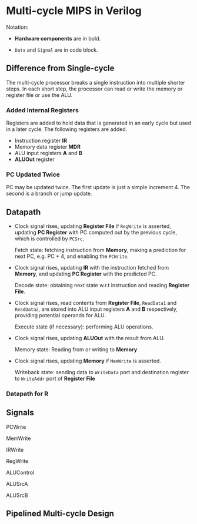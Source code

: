 # Multi-cycle MIPS in Verilog

Notation:

- **Hardware components** are in bold.

- `Data` and `Signal` are in code block.

  

## Difference from Single-cycle

The multi-cycle processor breaks a single instruction into multiple shorter steps. In each short step, the processor can read or write the memory or register file or use the ALU.

### Added Internal Registers

Registers are added to hold data that is generated in an early cycle but used in a later cycle. The following registers are added.

- Instruction register **IR**
- Memory data register **MDR**
- ALU input registers **A** and **B**
- **ALUOut** register

### PC Updated Twice

PC may be updated twice. The first update is just a simple increment 4. The second is a branch or jump update.

## Datapath

- Clock signal rises, updating **Register File** if `RegWrite` is asserted, updating **PC Register** with PC computed out by the previous cycle, which is controlled by `PCSrc`.

  Fetch state: fetching instruction from **Memory**, making a prediction for next PC, e.g. PC + 4, and enabling the `PCWrite`.

- Clock signal rises, updating **IR** with the instruction fetched from **Memory**, and updating **PC Register** with the predicted PC.

  Decode state: obtaining next state w.r.t instruction and reading **Register File**.

- Clock signal rises, read contents from **Register File**, `ReadData1` and `ReadData2`, are stored into ALU input registers **A** and **B** respectively, providing potential operands for ALU.

  Execute state (if necessary): performing ALU operations.

- Clock signal rises, updating **ALUOut** with the result from ALU.

  Memory state: Reading from or writing to **Memory** 

- Clock signal rises, updating **Memory** if `MemWrite` is asserted.

  Writeback state: sending data to `WriteData` port and destination register to `WriteAddr`  port of **Register File** 

### Datapath for R





## Signals

PCWrite

MemWrite

IRWrite

RegWrite

ALUControl

ALUSrcA

ALUSrcB

## Pipelined Multi-cycle Design

